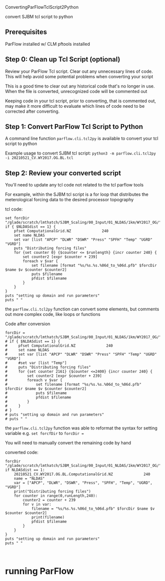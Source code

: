 ConvertingParFlowTclScript2Python

convert SJBM tcl script to python

## Prerequisites
ParFlow installed w/ CLM
pftools installed



## Step 0: Clean up Tcl Script (optional)

Review your ParFlow Tcl script. Clear out any unnecessary lines of code. This will help avoid some potential problems when converting your script

This is a good time to clear out any historical code that's no longer in use. When the file is converted, unrecognized code will be commented out 

Keeping code in your tcl script, prior to converting, that is commented out, may make it more difficult to evaluate which lines of code need to be corrected after converting.

## Step 1: Convert ParFlow Tcl Script to Python

A command line function `parflow.cli.tcl2py` is available to convert your tcl script to python

Example usage to convert SJBM tcl script:
`python3 -m parflow.cli.tcl2py -i 20210521_CV.WY2017.OG.BL.tcl`

## Step 2: Review your converted script

You'll need to update any tcl code not related to the tcl parflow tools

For example, within the SJBM tcl script is a for loop that distributes the meterological forcing data to the desired processor topography

tcl code:
```{tcl}
set forcDir "/glade/scratch/lmthatch/SJBM_Scaling/00_Input/01_NLDAS/1km/WY2017_OG/"
if { $NLDASdist == 1} {
    pfset ComputationalGrid.NZ              240
    set name NLDAS
    set var [list "APCP" "DLWR" "DSWR" "Press" "SPFH" "Temp" "UGRD" "VGRD"]
    puts "Distributing forcing files"
    for {set counter 0} {$counter <= $runlength} {incr counter 240} {
        set counter2 [expr $counter + 239]
        foreach v $var {
            set filename [format "%s/%s.%s.%06d_to_%06d.pfb" $forcDir $name $v $counter $counter2]
            puts $filename
            pfdist $filename
        }
    }
}
puts "setting up domain and run parameters"
puts " "

```


the `parflow.cli.tcl2py` function can convert some elements, but comments out more complex code, like loops or functions

Code after conversion 
```{python}
forcDir = "/glade/scratch/lmthatch/SJBM_Scaling/00_Input/01_NLDAS/1km/WY2017_OG/"
# if { $NLDASdist == 1} {
#     pfset ComputationalGrid.NZ              240 
#     set name NLDAS
#     set var [list "APCP" "DLWR" "DSWR" "Press" "SPFH" "Temp" "UGRD" "VGRD"]
#     #set var [list "Temp"]
#     puts "Distributing forcing files"
#     for {set counter 2161} {$counter <=2400} {incr counter 240} {
#         set counter2 [expr $counter + 239]
#         foreach v $var {
#             set filename [format "%s/%s.%s.%06d_to_%06d.pfb" $forcDir $name $v $counter $counter2]
#             puts $filename
#             pfdist $filename
#         }
#     }
# }
# puts "setting up domain and run parameters"
# puts " "
```

the `parflow.cli.tcl2py` function was able to reformat the syntax for setting variable e.g. `set forcfDir` to `forcDir = `

You will need to manually convert the remaining code by hand

converted code:
```{python}
forcDir "/glade/scratch/lmthatch/SJBM_Scaling/00_Input/01_NLDAS/1km/WY2017_OG/"
if NLDASdist == 1:
    20210521_CV.WY2017.OG.BL.ComputationalGrid.NZ              240
    name = "NLDAS"
    var = ["APCP", "DLWR", "DSWR", "Press", "SPFH", "Temp", "UGRD", "VGRD"]
    print("Distributing forcing files")
    for counter in range(0,runLength,240):
        counter2 = counter + 239
        for v in var:
            filename = "%s/%s.%s.%06d_to_%06d.pfb" $forcDir $name $v $counter $counter2]
            print(filename)
            pfdist $filename
        }
    }
}
puts "setting up domain and run parameters"
puts " "



```




# running ParFlow

